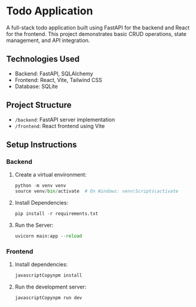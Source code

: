 # Todo Application

A full-stack todo application built using FastAPI for the backend and React for the frontend. This project demonstrates basic CRUD operations, state management, and API integration. 

## Technologies Used
- Backend: FastAPI, SQLAlchemy
- Frontend: React, Vite, Tailwind CSS
- Database: SQLite

## Project Structure
- `/backend`: FastAPI server implementation
- `/frontend`: React frontend using Vite
  
## Setup Instructions

### Backend
1. Create a virtual environment:
   ```python
   python -m venv venv
   source venv/bin/activate  # On Windows: venv\Scripts\activate 

2. Install Dependencies: 
    ```python
    pip install -r requirements.txt 

3. Run the Server: 
    ```python
    uvicorn main:app --reload
### Frontend 
1. Install dependencies:
    ```javascript 
    javascriptCopynpm install

2. Run the development server: 
    ```javascript
    javascriptCopynpm run dev



